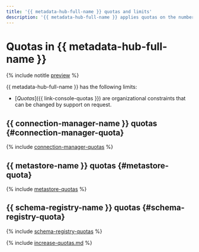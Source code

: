 ```yaml
---
title: '{{ metadata-hub-full-name }} quotas and limits'
description: '{{ metadata-hub-full-name }} applies quotas on the number of connections, number of namespaces, and number of schemas per cloud. For more information about the service limitations, read this article.'
---
```


# Quotas in {{ metadata-hub-full-name }}

{% include notitle [preview](../../_includes/note-preview.md) %}

{{ metadata-hub-full-name }} has the following limits:

* [_Quotas_]({{ link-console-quotas }}) are organizational constraints that can be changed by support on request.

## {{ connection-manager-name }} quotas {#connection-manager-quota}

{% include [connection-manager-quotas](../../_includes/metadata-hub/connection-manager-quotas.md) %}

## {{ metastore-name }} quotas {#metastore-quota}

{% include [metastore-quotas](../../_includes/metadata-hub/metastore-quotas.md) %}

## {{ schema-registry-name }} quotas {#schema-registry-quota}

{% include [schema-registry-quotas](../../_includes/metadata-hub/schema-registry-quotas.md) %}

{% include [increase-quotas.md](../../_includes/increase-quotas.md) %}